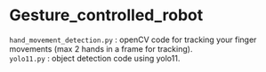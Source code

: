 # Gesture_controlled_robot

`hand_movement_detection.py` : openCV code for tracking your finger movements (max 2 hands in a frame for tracking). <br>
`yolo11.py` : object detection code using yolo11.
